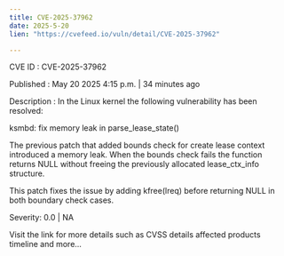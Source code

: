 ```yaml
---
title: CVE-2025-37962
date: 2025-5-20
lien: "https://cvefeed.io/vuln/detail/CVE-2025-37962"

---
```


CVE ID : CVE-2025-37962

Published :  May 20
2025
4:15 p.m. | 34 minutes ago

Description : In the Linux kernel
the following vulnerability has been resolved:

ksmbd: fix memory leak in parse_lease_state()

The previous patch that added bounds check for create lease context
introduced a memory leak. When the bounds check fails
the function
returns NULL without freeing the previously allocated lease_ctx_info
structure.

This patch fixes the issue by adding kfree(lreq) before returning NULL
in both boundary check cases.

Severity: 0.0 | NA

Visit the link for more details
such as CVSS details
affected products
timeline
and more...
